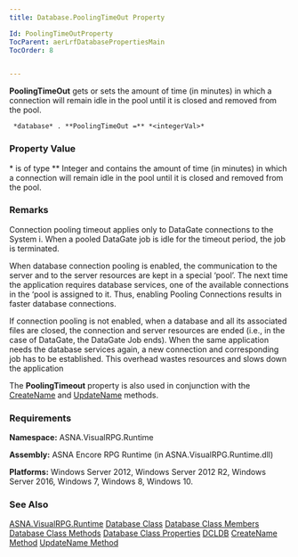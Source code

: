 ```yaml
---
title: Database.PoolingTimeOut Property

Id: PoolingTimeOutProperty
TocParent: aerLrfDatabasePropertiesMain
TocOrder: 8


---
```


**PoolingTimeOut** gets or sets the amount of time (in minutes) in which a connection will remain idle in the pool until it is closed and removed from the pool. 

```
 *database* . **PoolingTimeOut =** *<integerVal>* 
```

### Property Value
***<integerVal>** is of type ** Integer and contains the amount of time (in minutes) in which a connection will remain idle in the pool until it is closed and removed from the pool. 

### Remarks
Connection pooling timeout applies only to DataGate connections to the System i. When a pooled DataGate job is idle for the timeout period, the job is terminated. 

When database connection pooling is enabled, the communication to the server and to the server resources are kept in a special ‘pool’. The next time the application requires database services, one of the available connections in the ‘pool is assigned to it. Thus, enabling Pooling Connections results in faster database connections. 

If connection pooling is not enabled, when a database and all its associated files are closed, the connection and server resources are ended (i.e., in the case of DataGate, the DataGate Job ends). When the same application needs the database services again, a new connection and corresponding job has to be established. This overhead wastes resources and slows down the application 

The **PoolingTimeout** property is also used in conjunction with the [CreateName](CreateName_Method.html) and [UpdateName](UpdateName_Method.html) methods. 

### Requirements
**Namespace:** ASNA.VisualRPG.Runtime 

**Assembly:** ASNA Encore RPG Runtime (in ASNA.VisualRPG.Runtime.dll) 

**Platforms:** Windows Server 2012, Windows Server 2012 R2, Windows Server 2016, Windows 7, Windows 8, Windows 10. 

### See Also
[ASNA.VisualRPG.Runtime](aerLrfRuntimeNamespace.html)
[Database Class](Date_Formats.html)
[Database Class Members](aerLrfDatabasePropertiesMain.html)
[Database Class Methods](aerLrfDatabaseMethods.html)
[Database Class Properties](aerLrfDatabasePropertiesMain.html)
[DCLDB](DCLDB.html)
[CreateName Method](CreateName_Method.html)
[UpdateName Method](UpdateName_Method.html) 
